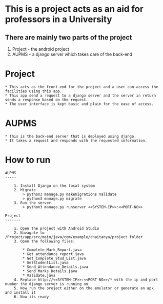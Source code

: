 This is a project acts as an aid for professors in a University
===============================================================

There are mainly two parts of the project
-----------------------------------------

1. Project - the android project
2. AUPMS - a django server which takes care of the back-end


Project
=======

	* This acts as the front-end for the project and a user can access the facilities using this app.
	* This app send a request to a django server and the server in return sends a response based on the request.
	* The user interface is kept basic and plain for the ease of access.

AUPMS
=====
	
	* This is the back-end server that is deployed using django.
	* It takes a request and responds with the requested information.

How to run
==========

	AUPMS
	-----
		
		1. Install Django on the local system
		2. Migrate
			> python3 manage.py makemigrations Validate
			> python3 manage.py migrate
		3. Run the server
			> python3 manage.py runserver <<SYSTEM-IP>>:<<PORT-NO>>
	
	Project
	-------
		
		1. Open the project with Android Studio
		2. Navagate to /Project/app/src/main/java/com/example/chaitanya/project folder
		3. Open the following files:
			
			* Complete_Mark_Report.java
			* Get_attendance_report.java
			* Get_Complete_Stud_List.java
			* GetStudentList.java
			* Send_Attendance_Details.java
			* Send_Marks_Details.java
			* Validate.java
		4. Replace http://<<SYSTEM-IP>>:<<PORT-NO>>/* with the ip and port number the django server is running on
		5. Now run the project either on the emulator or generate an apk and install it
		6. Now its ready
